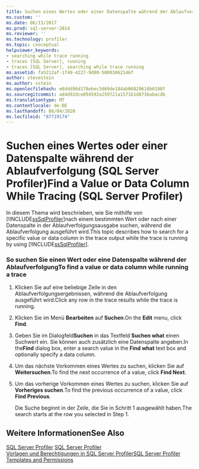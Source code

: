 ```yaml
---
title: Suchen eines Wertes oder einer Datenspalte während der Ablaufverfolgung (SQL Server Profiler) | Microsoft-Dokumentation
ms.custom: ''
ms.date: 06/13/2017
ms.prod: sql-server-2014
ms.reviewer: ''
ms.technology: profiler
ms.topic: conceptual
helpviewer_keywords:
- searching while trace running
- traces [SQL Server], running
- traces [SQL Server], searching while trace running
ms.assetid: fa5212af-1f49-4227-9d80-58003062146f
author: stevestein
ms.author: sstein
ms.openlocfilehash: e8ddd96d178ebec3d69de184ab06829616b0198f
ms.sourcegitcommit: ad4d92dce894592a259721a1571b1d8736abacdb
ms.translationtype: MT
ms.contentlocale: de-DE
ms.lasthandoff: 08/04/2020
ms.locfileid: "87719174"
---
```

# <a name="find-a-value-or-data-column-while-tracing-sql-server-profiler"></a><span data-ttu-id="14607-102">Suchen eines Wertes oder einer Datenspalte während der Ablaufverfolgung (SQL Server Profiler)</span><span class="sxs-lookup"><span data-stu-id="14607-102">Find a Value or Data Column While Tracing (SQL Server Profiler)</span></span>
  <span data-ttu-id="14607-103">In diesem Thema wird beschrieben, wie Sie mithilfe von [!INCLUDE[ssSqlProfiler](../../includes/sssqlprofiler-md.md)]nach einem bestimmten Wert oder nach einer Datenspalte in der Ablaufverfolgungsausgabe suchen, während die Ablaufverfolgung ausgeführt wird.</span><span class="sxs-lookup"><span data-stu-id="14607-103">This topic describes how to search for a specific value or data column in the trace output while the trace is running by using [!INCLUDE[ssSqlProfiler](../../includes/sssqlprofiler-md.md)].</span></span>  
  
### <a name="to-find-a-value-or-data-column-while-running-a-trace"></a><span data-ttu-id="14607-104">So suchen Sie einen Wert oder eine Datenspalte während der Ablaufverfolgung</span><span class="sxs-lookup"><span data-stu-id="14607-104">To find a value or data column while running a trace</span></span>  
  
1.  <span data-ttu-id="14607-105">Klicken Sie auf eine beliebige Zeile in den Ablaufverfolgungsergebnissen, während die Ablaufverfolgung ausgeführt wird.</span><span class="sxs-lookup"><span data-stu-id="14607-105">Click any row in the trace results while the trace is running.</span></span>  
  
2.  <span data-ttu-id="14607-106">Klicken Sie im Menü **Bearbeiten** auf **Suchen**.</span><span class="sxs-lookup"><span data-stu-id="14607-106">On the **Edit** menu, click **Find**.</span></span>  
  
3.  <span data-ttu-id="14607-107">Geben Sie im Dialogfeld**Suchen** in das Textfeld **Suchen what** einen Suchwert ein. Sie können auch zusätzlich eine Datenspalte angeben.</span><span class="sxs-lookup"><span data-stu-id="14607-107">In the**Find** dialog box, enter a search value in the **Find what** text box and optionally specify a data column.</span></span>  
  
4.  <span data-ttu-id="14607-108">Um das nächste Vorkommen eines Wertes zu suchen, klicken Sie auf **Weitersuchen**.</span><span class="sxs-lookup"><span data-stu-id="14607-108">To find the next occurrence of a value, click **Find Next**.</span></span>  
  
5.  <span data-ttu-id="14607-109">Um das vorherige Vorkommen eines Wertes zu suchen, klicken Sie auf **Vorheriges suchen**.</span><span class="sxs-lookup"><span data-stu-id="14607-109">To find the previous occurrence of a value, click **Find Previous**.</span></span>  
  
     <span data-ttu-id="14607-110">Die Suche beginnt in der Zeile, die Sie in Schritt 1 ausgewählt haben.</span><span class="sxs-lookup"><span data-stu-id="14607-110">The search starts at the row you selected in Step 1.</span></span>  
  
## <a name="see-also"></a><span data-ttu-id="14607-111">Weitere Informationen</span><span class="sxs-lookup"><span data-stu-id="14607-111">See Also</span></span>  
 <span data-ttu-id="14607-112">[SQL Server Profiler](sql-server-profiler.md) </span><span class="sxs-lookup"><span data-stu-id="14607-112">[SQL Server Profiler](sql-server-profiler.md) </span></span>  
 [<span data-ttu-id="14607-113">Vorlagen und Berechtigungen in SQL Server Profiler</span><span class="sxs-lookup"><span data-stu-id="14607-113">SQL Server Profiler Templates and Permissions</span></span>](sql-server-profiler-templates-and-permissions.md)  
  
  
